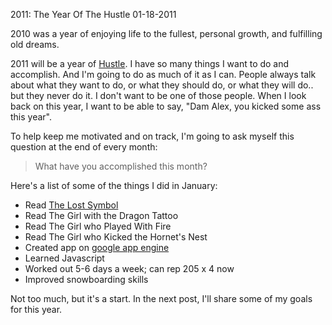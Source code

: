 2011: The Year Of The Hustle
01-18-2011

2010 was a year of enjoying life to the fullest, personal growth, and fulfilling old dreams.

2011 will be a year of [Hustle][1]. I have so many things I want to do and accomplish. And I'm going to do as much of it as I can. People always talk about what they want to do, or what they should do, or what they will do.. but they never do it. I don't want to be one of those people. When I look back on this year, I want to be able to say, "Dam Alex, you kicked some ass this year".

To help keep me motivated and on track, I'm going to ask myself this question at the end of every month:

> What have you accomplished this month?

Here's a list of some of the things I did in January:

* Read [The Lost Symbol][2]
* Read The Girl with the Dragon Tattoo
* Read The Girl who Played With Fire
* Read The Girl who Kicked the Hornet's Nest
* Created app on [google app engine][3]
* Learned Javascript
* Worked out 5-6 days a week; can rep 205 x 4 now
* Improved snowboarding skills

Not too much, but it's a start. In the next post, I'll share some of my goals for this year.

[1]: http://www.iwillteachyoutoberich.com/blog/introducing-2011-the-year-of-the-hustle/
[2]: http://www.amazon.com/Lost-Symbol-Dan-Brown/dp/1400079144/ref=sr_1_1?ie=UTF8&qid=1305824261&sr=8-1
[3]: http://code.google.com/appengine/
